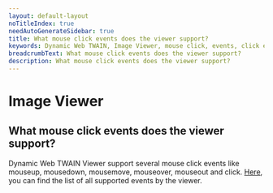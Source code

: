```yaml
---
layout: default-layout
noTitleIndex: true
needAutoGenerateSidebar: true
title: What mouse click events does the viewer support?
keywords: Dynamic Web TWAIN, Image Viewer, mouse click, events, click events
breadcrumbText: What mouse click events does the viewer support?
description: What mouse click events does the viewer support?
---
```


# Image Viewer

## What mouse click events does the viewer support?

Dynamic Web TWAIN Viewer support several mouse click events like mouseup, mousedown, mousemove, mouseover, mouseout and click. <a href="https://www.dynamsoft.com/web-twain/docs/info/api/WebTwain_Viewer.html?ver=latest#events" target="_blank">Here</a>, you can find the list of all supported events by the viewer.

